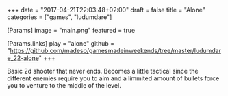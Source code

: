 +++
date = "2017-04-21T22:03:48+02:00"
draft = false
title = "Alone"
categories = ["games", "ludumdare"]

[Params]
image = "main.png"
featured = true

[Params.links]
play = "alone"
github = "https://github.com/madeso/gamesmadeinweekends/tree/master/ludumdare_22-alone"
+++

Basic 2d shooter that never ends. Becomes a little tactical since the different enemies require you to aim and a limmited amount of bullets force you to venture to the middle of the level.
